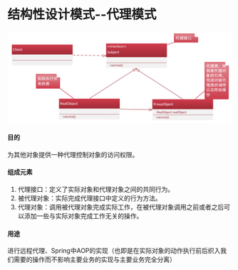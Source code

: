# 结构性设计模式--代理模式


!['代理模式UML结构图'](./proxy.png)

#### 目的 
  为其他对象提供一种代理控制对象的访问权限。
#### 组成元素
1. 代理接口：定义了实际对象和代理对象之间的共同行为。
2. 被代理对象：实际完成代理接口中定义的行为方法。
3. 代理对象：调用被代理对象完成实际工作，在被代理对象调用之前或者之后可以添加一些与实际对象完成工作无关的操作。
#### 用途
进行远程代理、Spring中AOP的实现（也即是在实际对象的动作执行前后织入我们需要的操作而不影响主要业务的实现与主要业务完全分离）